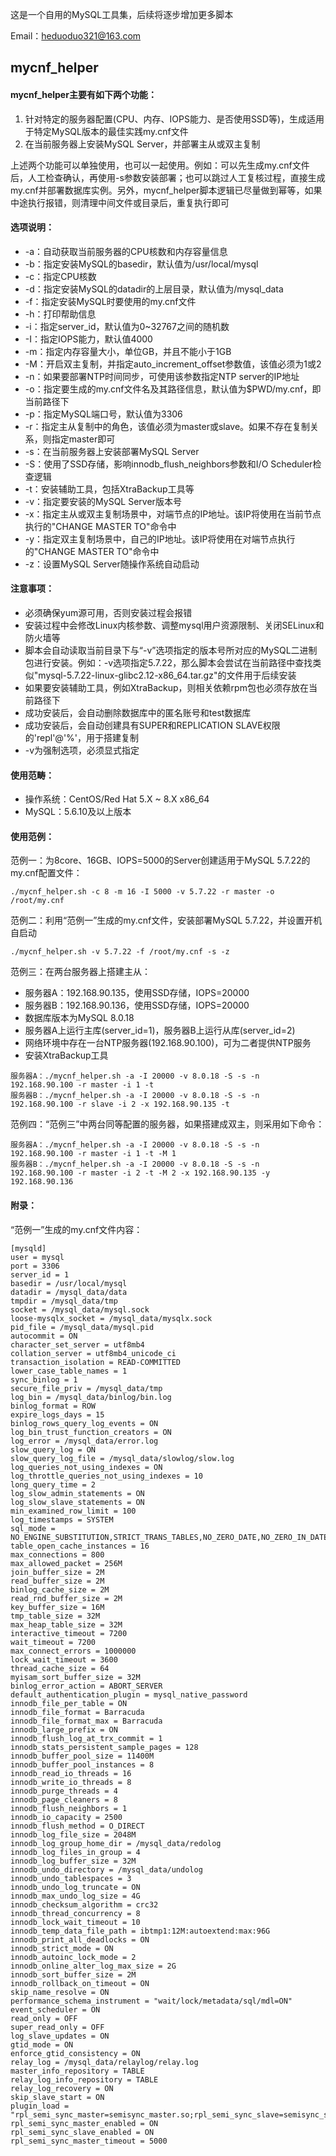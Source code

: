 这是一个自用的MySQL工具集，后续将逐步增加更多脚本

Email：heduoduo321@163.com



## mycnf_helper

#### mycnf_helper主要有如下两个功能：

1. 针对特定的服务器配置(CPU、内存、IOPS能力、是否使用SSD等)，生成适用于特定MySQL版本的最佳实践my.cnf文件
2. 在当前服务器上安装MySQL Server，并部署主从或双主复制

上述两个功能可以单独使用，也可以一起使用。例如：可以先生成my.cnf文件后，人工检查确认，再使用-s参数安装部署；也可以跳过人工复核过程，直接生成my.cnf并部署数据库实例。另外，mycnf_helper脚本逻辑已尽量做到幂等，如果中途执行报错，则清理中间文件或目录后，重复执行即可

#### 选项说明：

- -a：自动获取当前服务器的CPU核数和内存容量信息
- -b：指定安装MySQL的basedir，默认值为/usr/local/mysql
- -c：指定CPU核数
- -d：指定安装MySQL的datadir的上层目录，默认值为/mysql_data
- -f：指定安装MySQL时要使用的my.cnf文件
- -h：打印帮助信息
- -i：指定server_id，默认值为0~32767之间的随机数
- -I：指定IOPS能力，默认值4000
- -m：指定内存容量大小，单位GB，并且不能小于1GB
- -M：开启双主复制，并指定auto_increment_offset参数值，该值必须为1或2
- -n：如果要部署NTP时间同步，可使用该参数指定NTP server的IP地址
- -o：指定要生成的my.cnf文件名及其路径信息，默认值为$PWD/my.cnf，即当前路径下
- -p：指定MySQL端口号，默认值为3306
- -r：指定主从复制中的角色，该值必须为master或slave。如果不存在复制关系，则指定master即可
- -s：在当前服务器上安装部署MySQL Server
- -S：使用了SSD存储，影响innodb_flush_neighbors参数和I/O Scheduler检查逻辑
- -t：安装辅助工具，包括XtraBackup工具等
- -v：指定要安装的MySQL Server版本号
- -x：指定主从或双主复制场景中，对端节点的IP地址。该IP将使用在当前节点执行的"CHANGE MASTER TO"命令中
- -y：指定双主复制场景中，自己的IP地址。该IP将使用在对端节点执行的"CHANGE MASTER TO"命令中
- -z：设置MySQL Server随操作系统自动启动

#### 注意事项：

- 必须确保yum源可用，否则安装过程会报错
- 安装过程中会修改Linux内核参数、调整mysql用户资源限制、关闭SELinux和防火墙等
- 脚本会自动读取当前目录下与“-v”选项指定的版本号所对应的MySQL二进制包进行安装。例如：-v选项指定5.7.22，那么脚本会尝试在当前路径中查找类似"mysql-5.7.22-linux-glibc2.12-x86_64.tar.gz"的文件用于后续安装
- 如果要安装辅助工具，例如XtraBackup，则相关依赖rpm包也必须存放在当前路径下
- 成功安装后，会自动删除数据库中的匿名账号和test数据库
- 成功安装后，会自动创建具有SUPER和REPLICATION SLAVE权限的'repl'@'%'，用于搭建复制
- -v为强制选项，必须显式指定

#### 使用范畴：

- 操作系统：CentOS/Red Hat 5.X ~ 8.X x86_64
- MySQL：5.6.10及以上版本

#### 使用范例：

范例一：为8core、16GB、IOPS=5000的Server创建适用于MySQL 5.7.22的my.cnf配置文件：

```
./mycnf_helper.sh -c 8 -m 16 -I 5000 -v 5.7.22 -r master -o /root/my.cnf
```

范例二：利用“范例一”生成的my.cnf文件，安装部署MySQL 5.7.22，并设置开机自启动

```
./mycnf_helper.sh -v 5.7.22 -f /root/my.cnf -s -z
```

范例三：在两台服务器上搭建主从：

- 服务器A：192.168.90.135，使用SSD存储，IOPS=20000
- 服务器B：192.168.90.136，使用SSD存储，IOPS=20000
- 数据库版本为MySQL 8.0.18
- 服务器A上运行主库(server_id=1)，服务器B上运行从库(server_id=2)
- 网络环境中存在一台NTP服务器(192.168.90.100)，可为二者提供NTP服务
- 安装XtraBackup工具

```
服务器A：./mycnf_helper.sh -a -I 20000 -v 8.0.18 -S -s -n 192.168.90.100 -r master -i 1 -t
服务器B：./mycnf_helper.sh -a -I 20000 -v 8.0.18 -S -s -n 192.168.90.100 -r slave -i 2 -x 192.168.90.135 -t
```

范例四：“范例三”中两台同等配置的服务器，如果搭建成双主，则采用如下命令：

```
服务器A：./mycnf_helper.sh -a -I 20000 -v 8.0.18 -S -s -n 192.168.90.100 -r master -i 1 -t -M 1
服务器B：./mycnf_helper.sh -a -I 20000 -v 8.0.18 -S -s -n 192.168.90.100 -r master -i 2 -t -M 2 -x 192.168.90.135 -y 192.168.90.136
```

#### 附录：

“范例一”生成的my.cnf文件内容：

```
[mysqld]
user = mysql
port = 3306
server_id = 1
basedir = /usr/local/mysql
datadir = /mysql_data/data
tmpdir = /mysql_data/tmp
socket = /mysql_data/mysql.sock
loose-mysqlx_socket = /mysql_data/mysqlx.sock
pid_file = /mysql_data/mysql.pid
autocommit = ON
character_set_server = utf8mb4
collation_server = utf8mb4_unicode_ci
transaction_isolation = READ-COMMITTED
lower_case_table_names = 1
sync_binlog = 1
secure_file_priv = /mysql_data/tmp
log_bin = /mysql_data/binlog/bin.log
binlog_format = ROW
expire_logs_days = 15
binlog_rows_query_log_events = ON
log_bin_trust_function_creators = ON
log_error = /mysql_data/error.log
slow_query_log = ON
slow_query_log_file = /mysql_data/slowlog/slow.log
log_queries_not_using_indexes = ON
log_throttle_queries_not_using_indexes = 10
long_query_time = 2
log_slow_admin_statements = ON
log_slow_slave_statements = ON
min_examined_row_limit = 100
log_timestamps = SYSTEM
sql_mode = NO_ENGINE_SUBSTITUTION,STRICT_TRANS_TABLES,NO_ZERO_DATE,NO_ZERO_IN_DATE,ERROR_FOR_DIVISION_BY_ZERO,NO_AUTO_CREATE_USER,ONLY_FULL_GROUP_BY
table_open_cache_instances = 16
max_connections = 800
max_allowed_packet = 256M
join_buffer_size = 2M
read_buffer_size = 2M
binlog_cache_size = 2M
read_rnd_buffer_size = 2M
key_buffer_size = 16M
tmp_table_size = 32M
max_heap_table_size = 32M
interactive_timeout = 7200
wait_timeout = 7200
max_connect_errors = 1000000
lock_wait_timeout = 3600
thread_cache_size = 64
myisam_sort_buffer_size = 32M
binlog_error_action = ABORT_SERVER
default_authentication_plugin = mysql_native_password
innodb_file_per_table = ON
innodb_file_format = Barracuda
innodb_file_format_max = Barracuda
innodb_large_prefix = ON
innodb_flush_log_at_trx_commit = 1
innodb_stats_persistent_sample_pages = 128
innodb_buffer_pool_size = 11400M
innodb_buffer_pool_instances = 8
innodb_read_io_threads = 16
innodb_write_io_threads = 8
innodb_purge_threads = 4
innodb_page_cleaners = 8
innodb_flush_neighbors = 1
innodb_io_capacity = 2500
innodb_flush_method = O_DIRECT
innodb_log_file_size = 2048M
innodb_log_group_home_dir = /mysql_data/redolog
innodb_log_files_in_group = 4
innodb_log_buffer_size = 32M
innodb_undo_directory = /mysql_data/undolog
innodb_undo_tablespaces = 3
innodb_undo_log_truncate = ON
innodb_max_undo_log_size = 4G
innodb_checksum_algorithm = crc32
innodb_thread_concurrency = 8
innodb_lock_wait_timeout = 10
innodb_temp_data_file_path = ibtmp1:12M:autoextend:max:96G
innodb_print_all_deadlocks = ON
innodb_strict_mode = ON
innodb_autoinc_lock_mode = 2
innodb_online_alter_log_max_size = 2G
innodb_sort_buffer_size = 2M
innodb_rollback_on_timeout = ON
skip_name_resolve = ON
performance_schema_instrument = "wait/lock/metadata/sql/mdl=ON"
event_scheduler = ON
read_only = OFF
super_read_only = OFF
log_slave_updates = ON
gtid_mode = ON
enforce_gtid_consistency = ON
relay_log = /mysql_data/relaylog/relay.log
master_info_repository = TABLE
relay_log_info_repository = TABLE
relay_log_recovery = ON
skip_slave_start = ON
plugin_load = "rpl_semi_sync_master=semisync_master.so;rpl_semi_sync_slave=semisync_slave.so"
rpl_semi_sync_master_enabled = ON
rpl_semi_sync_slave_enabled = ON
rpl_semi_sync_master_timeout = 5000
```


